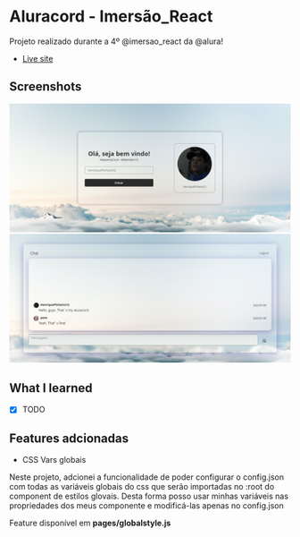# Aluracord - Imersão_React

Projeto realizado durante a 4º @imersao_react da @alura!

- [Live site](https://aluracord-dusky.vercel.app/)


## Screenshots
![](public/assets/images/print-home.png)
![](public/assets/images/print-chat.png)


## What I learned

- [X] TODO

## Features adcionadas
- CSS Vars globais

Neste projeto, adcionei a funcionalidade de poder configurar o config.json com todas as variáveis globais do css que serão importadas no :root do component de estilos glovais. Desta forma posso usar minhas variáveis nas propriedades dos meus componente e modificá-las apenas no config.json

Feature disponível em __pages/globalstyle.js__